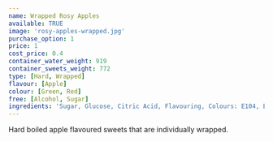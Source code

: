 ```yaml
---
name: Wrapped Rosy Apples
available: TRUE
image: 'rosy-apples-wrapped.jpg'
purchase_option: 1
price: 1
cost_price: 0.4
container_water_weight: 919
container_sweets_weight: 772
type: [Hard, Wrapped]
flavour: [Apple]
colour: [Green, Red]
free: [Alcohol, Sugar]
ingredients: 'Sugar, Glucose, Citric Acid, Flavouring, Colours: E104, E122, E142'
---
```

Hard boiled apple flavoured sweets that are individually wrapped.